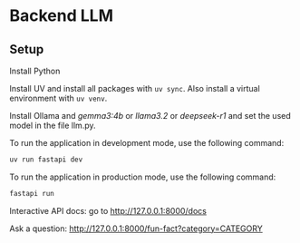 # Backend LLM

## Setup

Install Python

Install UV and install all packages with `uv sync`. Also install a virtual environment with `uv venv`.

Install Ollama and _gemma3:4b_ or _llama3.2_ or _deepseek-r1_ and set the used model in the file llm.py.

To run the application in development mode, use the following command:

```bash
uv run fastapi dev
```

To run the application in production mode, use the following command:

```bash
fastapi run
```

Interactive API docs: go to http://127.0.0.1:8000/docs

Ask a question: http://127.0.0.1:8000/fun-fact?category=CATEGORY
